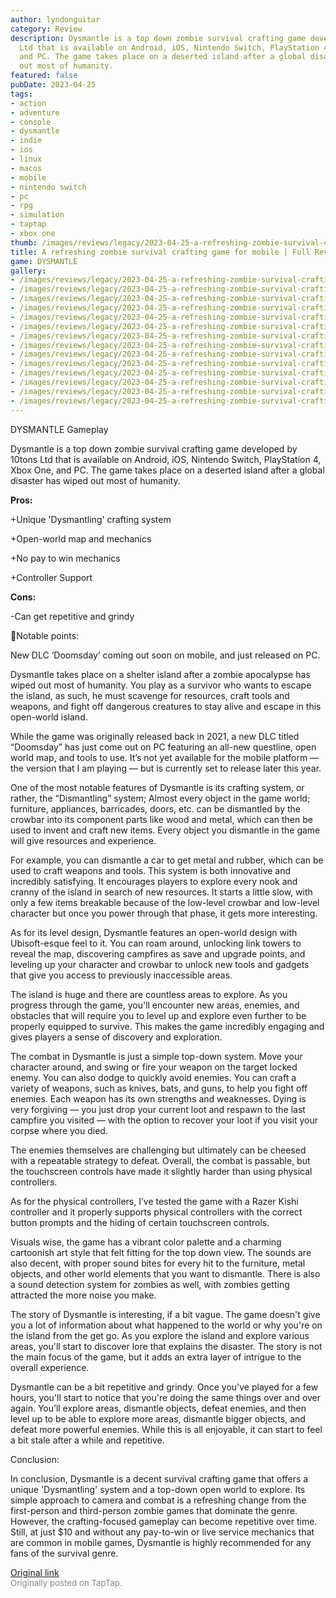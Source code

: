 ```yaml
---
author: lyndonguitar
category: Review
description: Dysmantle is a top down zombie survival crafting game developed by 10tons
  Ltd that is available on Android, iOS, Nintendo Switch, PlayStation 4, Xbox One,
  and PC. The game takes place on a deserted island after a global disaster has wiped
  out most of humanity.
featured: false
pubDate: 2023-04-25
tags:
- action
- adventure
- console
- dysmantle
- indie
- ios
- linux
- macos
- mobile
- nintendo switch
- pc
- rpg
- simulation
- taptap
- xbox one
thumb: /images/reviews/legacy/2023-04-25-a-refreshing-zombie-survival-crafting-game-for-mobile--full-review---dysmantle-0.avif
title: A refreshing zombie survival crafting game for mobile | Full Review - Dysmantle
game: DYSMANTLE
gallery:
- /images/reviews/legacy/2023-04-25-a-refreshing-zombie-survival-crafting-game-for-mobile--full-review---dysmantle-0.avif
- /images/reviews/legacy/2023-04-25-a-refreshing-zombie-survival-crafting-game-for-mobile--full-review---dysmantle-1.avif
- /images/reviews/legacy/2023-04-25-a-refreshing-zombie-survival-crafting-game-for-mobile--full-review---dysmantle-2.avif
- /images/reviews/legacy/2023-04-25-a-refreshing-zombie-survival-crafting-game-for-mobile--full-review---dysmantle-3.avif
- /images/reviews/legacy/2023-04-25-a-refreshing-zombie-survival-crafting-game-for-mobile--full-review---dysmantle-4.avif
- /images/reviews/legacy/2023-04-25-a-refreshing-zombie-survival-crafting-game-for-mobile--full-review---dysmantle-5.avif
- /images/reviews/legacy/2023-04-25-a-refreshing-zombie-survival-crafting-game-for-mobile--full-review---dysmantle-6.avif
- /images/reviews/legacy/2023-04-25-a-refreshing-zombie-survival-crafting-game-for-mobile--full-review---dysmantle-7.avif
- /images/reviews/legacy/2023-04-25-a-refreshing-zombie-survival-crafting-game-for-mobile--full-review---dysmantle-8.avif
- /images/reviews/legacy/2023-04-25-a-refreshing-zombie-survival-crafting-game-for-mobile--full-review---dysmantle-9.avif
- /images/reviews/legacy/2023-04-25-a-refreshing-zombie-survival-crafting-game-for-mobile--full-review---dysmantle-10.avif
- /images/reviews/legacy/2023-04-25-a-refreshing-zombie-survival-crafting-game-for-mobile--full-review---dysmantle-11.avif
- /images/reviews/legacy/2023-04-25-a-refreshing-zombie-survival-crafting-game-for-mobile--full-review---dysmantle-12.avif
- /images/reviews/legacy/2023-04-25-a-refreshing-zombie-survival-crafting-game-for-mobile--full-review---dysmantle-13.avif
---
```

DYSMANTLE
Gameplay

Dysmantle is a top down zombie survival crafting game developed by 10tons Ltd that is available on Android, iOS, Nintendo Switch, PlayStation 4, Xbox One, and PC. The game takes place on a deserted island after a global disaster has wiped out most of humanity.


**Pros:**


+Unique 'Dysmantling' crafting system

+Open-world map and mechanics

+No pay to win mechanics

+Controller Support


**Cons:**


-Can get repetitive and grindy

📝Notable points:

New DLC ‘Doomsday’ coming out soon on mobile, and just released on PC.

Dysmantle takes place on a shelter island after a zombie apocalypse has wiped out most of humanity. You play as a survivor who wants to escape the island, as such, he must scavenge for resources, craft tools and weapons, and fight off dangerous creatures to stay alive and escape in this open-world island.

While the game was originally released back in 2021, a new DLC titled “Doomsday” has just come out on PC featuring an all-new questline, open world map, and tools to use. It’s not yet available for the mobile platform — the version that I am playing — but is currently set to release later this year.

One of the most notable features of Dysmantle is its crafting system, or rather, the “Dismantling” system; Almost every object in the game world; furniture, appliances, barricades, doors, etc. can be dismantled by the crowbar into its component parts like wood and metal, which can then be used to invent and craft new items. Every object you dismantle in the game will give resources and experience.

For example, you can dismantle a car to get metal and rubber, which can be used to craft weapons and tools. This system is both innovative and incredibly satisfying. It encourages players to explore every nook and cranny of the island in search of new resources. It starts a little slow, with only a few items breakable because of the low-level crowbar and low-level character but once you power through that phase, it gets more interesting.

As for its level design, Dysmantle features an open-world design with Ubisoft-esque feel to it. You can roam around, unlocking link towers to reveal the map, discovering campfires as save and upgrade points, and leveling up your character and crowbar to unlock new tools and gadgets that give you access to previously inaccessible areas.

The island is huge and there are countless areas to explore. As you progress through the game, you'll encounter new areas, enemies, and obstacles that will require you to level up and explore even further to be properly equipped to survive. This makes the game incredibly engaging and gives players a sense of discovery and exploration.

The combat in Dysmantle is just a simple top-down system. Move your character around, and swing or fire your weapon on the target locked enemy. You can also dodge to quickly avoid enemies. You can craft a variety of weapons, such as knives, bats, and guns, to help you fight off enemies. Each weapon has its own strengths and weaknesses. Dying is very forgiving — you just drop your current loot and respawn to the last campfire you visited — with the option to recover your loot if you visit your corpse where you died.

The enemies themselves are challenging but ultimately can be cheesed with a repeatable strategy to defeat. Overall, the combat is passable, but the touchscreen controls have made it slightly harder than using physical controllers.

As for the physical controllers, I’ve tested the game with a Razer Kishi controller and it properly supports physical controllers with the correct button prompts and the hiding of certain touchscreen controls.

Visuals wise, the game has a vibrant color palette and a charming cartoonish art style that felt fitting for the top down view. The sounds are also decent, with proper sound bites for every hit to the furniture, metal objects, and other world elements that you want to dismantle. There is also a sound detection system for zombies as well, with zombies getting attracted the more noise you make.

The story of Dysmantle is interesting, if a bit vague. The game doesn't give you a lot of information about what happened to the world or why you're on the island from the get go. As you explore the island and explore various areas, you'll start to discover lore that explains the disaster. The story is not the main focus of the game, but it adds an extra layer of intrigue to the overall experience.

Dysmantle can be a bit repetitive and grindy. Once you've played for a few hours, you'll start to notice that you're doing the same things over and over again. You’ll explore areas, dismantle objects, defeat enemies, and then level up to be able to explore more areas, dismantle bigger objects, and defeat more powerful enemies. While this is all enjoyable, it can start to feel a bit stale after a while and repetitive.

Conclusion:

In conclusion, Dysmantle is a decent survival crafting game that offers a unique 'Dysmantling' system and a top-down open world to explore. Its simple approach to camera and combat is a refreshing change from the first-person and third-person zombie games that dominate the genre. However, the crafting-focused gameplay can become repetitive over time. Still, at just $10 and without any pay-to-win or live service mechanics that are common in mobile games, Dysmantle is highly recommended for any fans of the survival genre.

[Original link](https://www.taptap.io/post/5238688)<br><span style="font-size: 0.95em; color: #888;">Originally posted on TapTap.</span>